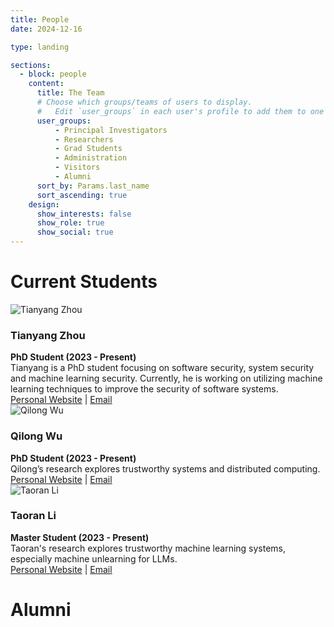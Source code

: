 ```yaml
---
title: People
date: 2024-12-16

type: landing

sections:
  - block: people
    content:
      title: The Team
      # Choose which groups/teams of users to display.
      #   Edit `user_groups` in each user's profile to add them to one or more of these groups.
      user_groups:
          - Principal Investigators
          - Researchers
          - Grad Students
          - Administration
          - Visitors
          - Alumni
      sort_by: Params.last_name
      sort_ascending: true
    design:
      show_interests: false
      show_role: true
      show_social: true
---
```


# Current Students

<div class="people">
    <img src="/images/tianyang_zhou.jpg" alt="Tianyang Zhou" class="img-cropped" style="margin-right: 15px;">
    <div>
        <h3>Tianyang Zhou</h3>
        <strong>PhD Student (2023 - Present)</strong><br>
        Tianyang is a PhD student focusing on software security, system security and machine learning security.
        Currently, he is working on utilizing machine learning techniques to improve the security of software systems.<br>
        <a href="https://qsdrqs.github.io" target="_blank">Personal Website</a> |
        <a href="mailto:tz64@illinois.edu" target="_blank">Email</a>
    </div>
</div>

<div class='people'>
    <img src="/images/qilong_wu.jpg" alt="Qilong Wu" class="img-cropped" style="margin-right: 15px;">
    <div>
        <h3>Qilong Wu</h3>
        <strong>PhD Student (2023 - Present)</strong><br>
        Qilong’s research explores trustworthy systems and distributed computing.<br>
        <a href="https://www.qilongwu.com/" target="_blank">Personal Website</a> |
        <a href="mailto:qilong3@illinois.edu" target="_blank">Email</a>
    </div>
</div>

<div class='people'>
    <img src="/images/taoran_li.jpg" alt="Taoran Li" class="img-cropped" style="margin-right: 15px;">
    <div>
        <h3>Taoran Li</h3>
        <strong>Master Student (2023 - Present)</strong><br>
        Taoran's research explores trustworthy machine learning systems, especially machine unlearning for LLMs.<br>
        <a href="https://taoranl2.github.io" target="_blank">Personal Website</a> |
        <a href="mailto:taoranl2@illinois.edu" target="_blank">Email</a>
    </div>
</div>

# Alumni
